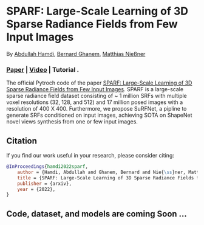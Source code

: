 # SPARF: Large-Scale Learning of 3D Sparse Radiance Fields from Few Input Images
By [Abdullah Hamdi](https://abdullahamdi.com/), [Bernard Ghanem](http://www.bernardghanem.com/), [Matthias Nießner](https://niessnerlab.org/members/matthias_niessner/profile.html) 
### [Paper](https://arxiv.org/abs/2212.09100) | [Video](https://youtu.be/VcjypZ0hp4w) | Tutorial . <br>

The official Pytroch code of the paper [SPARF: Large-Scale Learning of 3D Sparse Radiance Fields from Few Input Images](https://arxiv.org/abs/2212.09100). SPARF is a large-scale sparse radiance field dataset consisting of ~ 1 million SRFs with multiple voxel resolutions (32, 128, and 512) and 17 million posed images with a resolution of 400 X 400. Furthermore, we propose SuRFNet, a pipline to generate SRFs conditioned on input images, achieving SOTA on ShapeNet novel views synthesis from one or few input images. 

## Citation
If you find our work useful in your research, please consider citing:
```bibtex
@InProceedings{hamdi2022sparf, 
    author = {Hamdi, Abdullah and Ghanem, Bernard and Nie{\ss}ner, Matthias}, 
    title = {SPARF: Large-Scale Learning of 3D Sparse Radiance Fields from Few Input Images}, 
    publisher = {arxiv}, 
    year = {2022},
}
```

## Code, dataset, and models are coming Soon ...
